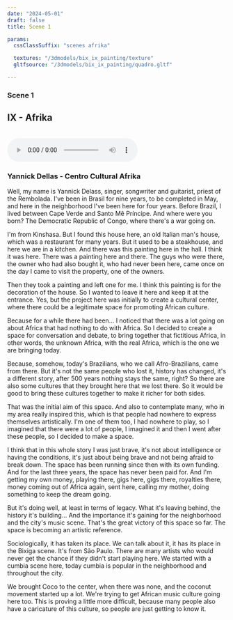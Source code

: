 ```yaml
---
date: "2024-05-01"
draft: false
title: Scene 1

params:
  cssClassSuffix: "scenes afrika"

  textures: "/3dmodels/bix_ix_painting/texture"
  gltfsource: "/3dmodels/bix_ix_painting/quadro.gltf"

---
```

### Scene 1
## IX - Afrika
<canvas id="c"></canvas>
<br>
<audio controls class="">
    <source src="/audio/Afrika_quadro.mp3"> type="audio/mpeg">Your browser does not support the audio element.
</audio>
<h3>Yannick Dellas - Centro Cultural Afrika</h3>
<p>Well, my name is Yannick Delass, singer, songwriter and guitarist, priest of the Rembolada. I've been in Brasil for nine years, to be completed in May, and here in the neighborhood I've been here for four years. Before Brazil, I lived between Cape Verde and Santo Mê Príncipe. And where were you born? The Democratic Republic of Congo, where there's a war going on.</p>

<p>I'm from Kinshasa. But I found this house here, an old Italian man's house, which was a restaurant for many years. But it used to be a steakhouse, and here we are in a kitchen. And there was this painting here in the hall. I think it was here. There was a painting here and there. The guys who were there, the owner who had also bought it, who had never been here, came once on the day I came to visit the property, one of the owners.</p>

<p>Then they took a painting and left one for me. I think this painting is for the decoration of the house. So I wanted to leave it here and keep it at the entrance. Yes, but the project here was initially to create a cultural center, where there could be a legitimate space for promoting African culture.</p>
<p>Because for a while there had been... I noticed that there was a lot going on about Africa that had nothing to do with Africa. So I decided to create a space for conversation and debate, to bring together that fictitious Africa, in other words, the unknown Africa, with the real Africa, which is the one we are bringing today.</p>

<p>Because, somehow, today's Brazilians, who we call Afro-Brazilians, came from there. But it's not the same people who lost it, history has changed, it's a different story, after 500 years nothing stays the same, right? So there are also some cultures that they brought here that we lost there. So it would be good to bring these cultures together to make it richer for both sides.</p>

<p>That was the initial aim of this space. And also to contemplate many, who in my area really inspired this, which is that people had nowhere to express themselves artistically. I'm one of them too, I had nowhere to play, so I imagined that there were a lot of people, I imagined it and then I went after these people, so I decided to make a space.</p>

<p>I think that in this whole story I was just brave, it's not about intelligence or having the conditions, it's just about being brave and not being afraid to break down.  The space has been running since then with its own funding. And for the last three years, the space has never been paid for. And I'm getting my own money, playing there, gigs here, gigs there, royalties there, money coming out of Africa again, sent here, calling my mother, doing something to keep the dream going.</p>

<p>But it's doing well, at least in terms of legacy. What it's leaving behind, the history it's building... And the importance it's gaining for the neighborhood and the city's music scene. That's the great victory of this space so far. The space is becoming an artistic reference.</p>

<p>Sociologically, it has taken its place. We can talk about it, it has its place in the Bixiga scene. It's from São Paulo. There are many artists who would never get the chance if they didn't start playing here. We started with a cumbia scene here, today cumbia is popular in the neighborhood and throughout the city.</p>

<p>We brought Coco to the center, when there was none, and the coconut movement started up a lot. We're trying to get African music culture going here too. This is proving a little more difficult, because many people also have a caricature of this culture, so people are just getting to know it.</p>

